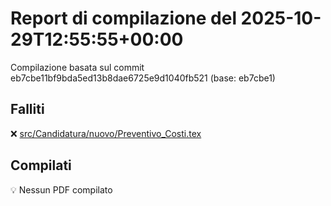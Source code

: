 # Report di compilazione del 2025-10-29T12:55:55+00:00

Compilazione basata sul commit eb7cbe11bf9bda5ed13b8dae6725e9d1040fb521 (base: eb7cbe1)

## Falliti
❌ [src/Candidatura/nuovo/Preventivo_Costi.tex](https://github.com/sass0lino/DocuTex/actions/runs/18908555455)


## Compilati
💡 Nessun PDF compilato
